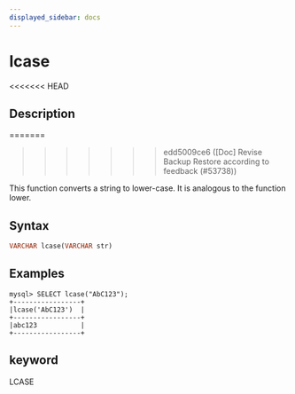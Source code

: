 ```yaml
---
displayed_sidebar: docs
---
```


# lcase

<<<<<<< HEAD
## Description
=======

>>>>>>> edd5009ce6 ([Doc] Revise Backup Restore according to feedback (#53738))

This function converts a string to lower-case. It is analogous to the function lower.

## Syntax

```Haskell
VARCHAR lcase(VARCHAR str)
```

## Examples

```Plain Text
mysql> SELECT lcase("AbC123");
+-----------------+
|lcase('AbC123')  |
+-----------------+
|abc123           |
+-----------------+
```

## keyword

LCASE
